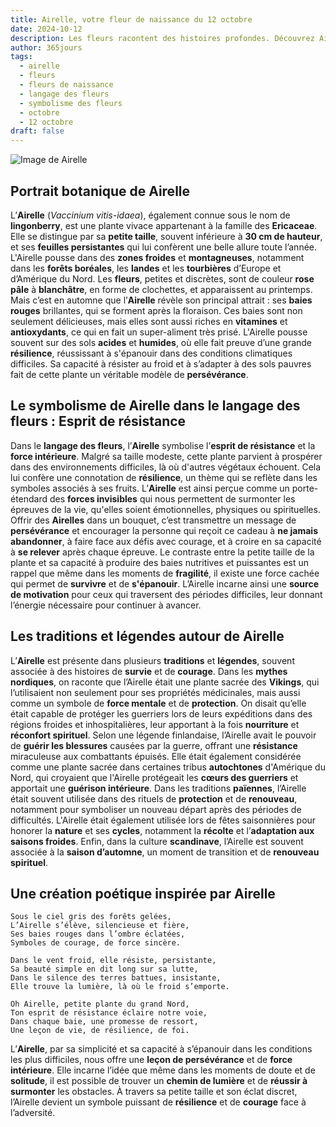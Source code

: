```yaml
---
title: Airelle, votre fleur de naissance du 12 octobre
date: 2024-10-12
description: Les fleurs racontent des histoires profondes. Découvrez Airelle, votre fleur de naissance du 12 octobre, ses symboles et récits fascinants. Plongez dans sa signification et son langage unique dans l'art floral.
author: 365jours
tags:
  - airelle
  - fleurs
  - fleurs de naissance
  - langage des fleurs
  - symbolisme des fleurs
  - octobre
  - 12 octobre
draft: false
---
```


![Image de Airelle](https://cdn.pixabay.com/photo/2018/12/24/21/48/lingonberry-twig-3893546_1280.jpg#center)


## Portrait botanique de Airelle

L’**Airelle** (_Vaccinium vitis-idaea_), également connue sous le nom de **lingonberry**, est une plante vivace appartenant à la famille des **Ericaceae**. Elle se distingue par sa **petite taille**, souvent inférieure à **30 cm de hauteur**, et ses **feuilles persistantes** qui lui confèrent une belle allure toute l’année. L'Airelle pousse dans des **zones froides** et **montagneuses**, notamment dans les **forêts boréales**, les **landes** et les **tourbières** d’Europe et d’Amérique du Nord. Les **fleurs**, petites et discrètes, sont de couleur **rose pâle** à **blanchâtre**, en forme de clochettes, et apparaissent au printemps. Mais c’est en automne que l’**Airelle** révèle son principal attrait : ses **baies rouges** brillantes, qui se forment après la floraison. Ces baies sont non seulement délicieuses, mais elles sont aussi riches en **vitamines** et **antioxydants**, ce qui en fait un super-aliment très prisé. L'Airelle pousse souvent sur des sols **acides** et **humides**, où elle fait preuve d’une grande **résilience**, réussissant à s'épanouir dans des conditions climatiques difficiles. Sa capacité à résister au froid et à s’adapter à des sols pauvres fait de cette plante un véritable modèle de **persévérance**.

## Le symbolisme de Airelle dans le langage des fleurs : Esprit de résistance

Dans le **langage des fleurs**, l’**Airelle** symbolise l’**esprit de résistance** et la **force intérieure**. Malgré sa taille modeste, cette plante parvient à prospérer dans des environnements difficiles, là où d'autres végétaux échouent. Cela lui confère une connotation de **résilience**, un thème qui se reflète dans les symboles associés à ses fruits. L’**Airelle** est ainsi perçue comme un porte-étendard des **forces invisibles** qui nous permettent de surmonter les épreuves de la vie, qu'elles soient émotionnelles, physiques ou spirituelles. Offrir des **Airelles** dans un bouquet, c’est transmettre un message de **persévérance** et encourager la personne qui reçoit ce cadeau à **ne jamais abandonner**, à faire face aux défis avec courage, et à croire en sa capacité à **se relever** après chaque épreuve. Le contraste entre la petite taille de la plante et sa capacité à produire des baies nutritives et puissantes est un rappel que même dans les moments de **fragilité**, il existe une force cachée qui permet de **survivre** et de **s'épanouir**. L’Airelle incarne ainsi une **source de motivation** pour ceux qui traversent des périodes difficiles, leur donnant l’énergie nécessaire pour continuer à avancer.

## Les traditions et légendes autour de Airelle

L’**Airelle** est présente dans plusieurs **traditions** et **légendes**, souvent associée à des histoires de **survie** et de **courage**. Dans les **mythes nordiques**, on raconte que l’Airelle était une plante sacrée des **Vikings**, qui l’utilisaient non seulement pour ses propriétés médicinales, mais aussi comme un symbole de **force mentale** et de **protection**. On disait qu’elle était capable de protéger les guerriers lors de leurs expéditions dans des régions froides et inhospitalières, leur apportant à la fois **nourriture** et **réconfort spirituel**. Selon une légende finlandaise, l’Airelle avait le pouvoir de **guérir les blessures** causées par la guerre, offrant une **résistance** miraculeuse aux combattants épuisés. Elle était également considérée comme une plante sacrée dans certaines tribus **autochtones** d'Amérique du Nord, qui croyaient que l'Airelle protégeait les **cœurs des guerriers** et apportait une **guérison intérieure**. Dans les traditions **païennes**, l’Airelle était souvent utilisée dans des rituels de **protection** et de **renouveau**, notamment pour symboliser un nouveau départ après des périodes de difficultés. L'Airelle était également utilisée lors de fêtes saisonnières pour honorer la **nature** et ses **cycles**, notamment la **récolte** et l’**adaptation aux saisons froides**. Enfin, dans la culture **scandinave**, l’Airelle est souvent associée à la **saison d’automne**, un moment de transition et de **renouveau spirituel**.

## Une création poétique inspirée par Airelle

```
Sous le ciel gris des forêts gelées,
L’Airelle s’élève, silencieuse et fière,
Ses baies rouges dans l’ombre éclatées,
Symboles de courage, de force sincère.

Dans le vent froid, elle résiste, persistante,
Sa beauté simple en dit long sur sa lutte,
Dans le silence des terres battues, insistante,
Elle trouve la lumière, là où le froid s’emporte.

Oh Airelle, petite plante du grand Nord,
Ton esprit de résistance éclaire notre voie,
Dans chaque baie, une promesse de ressort,
Une leçon de vie, de résilience, de foi.
```

L’**Airelle**, par sa simplicité et sa capacité à s’épanouir dans les conditions les plus difficiles, nous offre une **leçon de persévérance** et de **force intérieure**. Elle incarne l’idée que même dans les moments de doute et de **solitude**, il est possible de trouver un **chemin de lumière** et de **réussir à surmonter** les obstacles. À travers sa petite taille et son éclat discret, l’Airelle devient un symbole puissant de **résilience** et de **courage** face à l’adversité.
